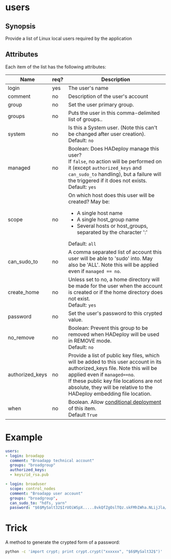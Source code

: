 # users

## Synopsis

Provide a list of Linux local users required by the application 

## Attributes

Each item of the list has the following attributes:


Name|req?|Description
---|---|---
login|yes|The user's name
comment|no|Description of the user's account
group|no|Set the user primary group.
groups|no|Puts the user in this comma-delimited list of groups..
system|no|Is this a System user.  (Note this can't be changed after user creation).<br>Default: `no`
managed|no|Boolean: Does HADeploy manage this user?<br>If `false`, no action will be performed on it (except `authorized_keys` and `can_sudo_to` handling), but a failure will the triggered if it does not exists.<br>Default: `yes` 
scope|no|On which host does this user will be created? May be:<ul><li>A single host name</li><li>A single host_group name</li><li>Several hosts or host_groups, separated by the character ':'</li></ul>Default: `all`
can\_sudo_to|no|A comma separated list of account this user will be able to 'sudo' into. May also be 'ALL'. Note this will be applied even if `managed == no`.
create_home|no|Unless set to no, a home directory will be made for the user when the account is created or if the home directory does not exist.<br>Default: `yes`
password|no|Set the user's password to this crypted value.
no_remove|no|Boolean: Prevent this group to be removed when HADeploy will be used in REMOVE mode.<br>Default: `no`
authorized_keys|no|Provide a list of public key files, which will be added to this user account in its authorized_keys file. Note this will be applied even if `managed==no`.<br>If these public key file locations are not absolute, they will be relative to the HADeploy embedding file location.
when|no|Boolean. Allow [conditional deployment](../../more/conditional_deployment) of this item.<br>Default `True` 

# Example

```yaml
users:
- login: broadapp
  comment: "Broadapp technical account"
  groups: "broadgroup"
  authorized_keys:
  - keys/id_rsa.pub

- login: broaduser
  scope: control_nodes
  comment: "Broadapp user account"
  groups: "broadgroup",
  can_sudo_to: "hdfs, yarn"
  password: "$6$MySalt32$IrUOiWSpX.....8vkQfZgOslTQz.skFMhIWha.NLijJla/"
```

# Trick

A method to generate the crypted form of a password:

```bash
python -c 'import crypt; print crypt.crypt("xxxxxx", "$6$MySalt32$")'
```

